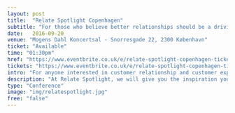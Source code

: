 ```yaml
---
layout: post
title:  "Relate Spotlight Copenhagen"
subtitle: "For those who believe better relationships should be a driving force in business"
date:   2016-09-20
venue: "Mogens Dahl Koncertsal - Snorresgade 22, 2300 København"
ticket: "Available"
time: "01:30pm"
href: "https://www.eventbrite.co.uk/e/relate-spotlight-copenhagen-tickets-27194084238?aff=techfest"
tickets: "https://www.eventbrite.co.uk/e/relate-spotlight-copenhagen-tickets-27194084238?aff=techfest"
intro: "For anyone interested in customer relationship and customer experience"
description: "At Relate Spotlight, we will give you the inspiration you need to improve your relationships. Experts keynotes and networking are on the agenda for this afternoon dedicated to build better relationships with your customers. We bring together industry experts, customer service leaders and data analytics specialists to join us for a half-day thought leadership conference."
type: "Conference"
image: "img/relatespotlight.jpg"
free: "false"
---
```

<!-- fill in the URL of your event host page if you haven't enough information for a detail page, so the event link won't point on the detail page at all -->
